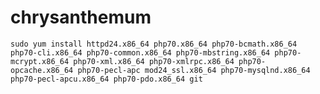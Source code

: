 # chrysanthemum


```sudo yum install httpd24.x86_64 php70.x86_64 php70-bcmath.x86_64 php70-cli.x86_64 php70-common.x86_64 php70-mbstring.x86_64 php70-mcrypt.x86_64 php70-xml.x86_64 php70-xmlrpc.x86_64 php70-opcache.x86_64 php70-pecl-apc mod24_ssl.x86_64 php70-mysqlnd.x86_64 php70-pecl-apcu.x86_64 php70-pdo.x86_64 git```

